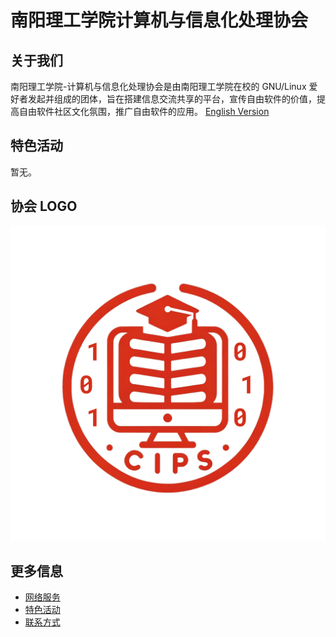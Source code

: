 ---
---

# 南阳理工学院计算机与信息化处理协会

## 关于我们

南阳理工学院-计算机与信息化处理协会是由南阳理工学院在校的 GNU/Linux 爱好者发起并组成的团体，旨在搭建信息交流共享的平台，宣传自由软件的价值，提高自由软件社区文化氛围，推广自由软件的应用。
[English Version](intro_english.md)

## 特色活动

暂无。

## 协会 LOGO

![img](/static/logo.png)

## 更多信息

- [网络服务](cips/services/index.md)
- [特色活动](cips/events/index.md)
- [联系方式](cips/contact.md)
